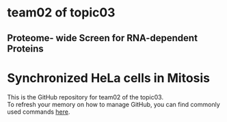 # team02 of topic03 
## Proteome- wide Screen for RNA-dependent Proteins
# Synchronized HeLa cells in Mitosis
 This is the GitHub repository for team02 of the topic03.  
 To refresh your memory on how to manage GitHub, you can find commonly used commands [here](https://github.com/joshnh/Git-Commands). 
